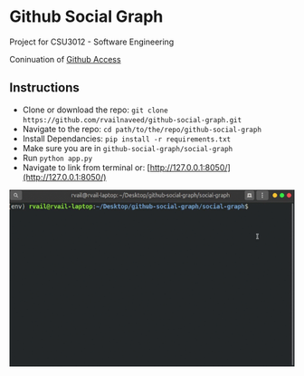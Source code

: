 # Github Social Graph
Project for CSU3012 - Software Engineering

Coninuation of [Github Access](https://github.com/rvailnaveed/github-access)

## Instructions
+   Clone or download the repo: `git clone https://github.com/rvailnaveed/github-social-graph.git`
+   Navigate to the repo: `cd path/to/the/repo/github-social-graph`
+   Install Dependancies: `pip install -r requirements.txt`
+   Make sure you are in  `github-social-graph/social-graph`
+   Run `python app.py`
+   Navigate to link from terminal or: [http://127.0.0.1:8050/](http://127.0.0.1:8050/)

![](md/command.gif)
